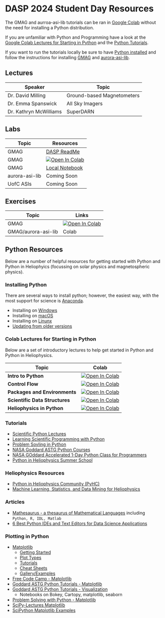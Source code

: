 # DASP 2024 Student Day Resources

The GMAG and aurroa-asi-lib tutorials can be ran in [Google Colab](https://research.google.com/colaboratory/faq.html) without the need for installing a Python distribution.

If you are unfamiliar with Python and Programming have a look at the [Google Colab Lectures for Starting in Python](#colab-lectures-for-starting-in-python) and the [Python Tutorials](#tutorials). 

If you want to run the tutorials locally be sure to have [Python installed](#installing-python) and follow the instructions for installing [GMAG](/GMAG/README.md#gmag-installation) and [aurora-asi-lib](https://aurora-asi-lib.readthedocs.io/en/latest/get_started.html). 

## Lectures

| Speaker | Topic |
|---------|-------|
| Dr. David Milling | Ground-based Magnetometers|
| Dr. Emma Spanswick | All Sky Imagers |
| Dr. Kathryn McWilliams | SuperDARN |

## Labs

| Topic | Resources |
|-------|-----------|
| GMAG  | [DASP ReadMe](/GMAG/README.md) |
| GMAG  | [![Open In Colab](https://colab.research.google.com/assets/colab-badge.svg)](https://colab.research.google.com/github/kylermurphy/DASP_2024/blob/main/GMAG/GMAG_DASP_Colab.ipynb) |
| GMAG  | [Local Notebook](https://github.com/kylermurphy/DASP_2024/blob/main/GMAG/GMAG_DASP_Local.ipynb) |
| aurora-asi-lib |  Coming Soon |
| UofC ASIs | Coming Soon |

## Exercises
| Topic | Links |
|-------|-------|
| GMAG  |  [![Open In Colab](https://colab.research.google.com/assets/colab-badge.svg)](https://colab.research.google.com/github/kylermurphy/DASP_2024/blob/main/exercises/GMAG_project.ipynb)  |
| GMAG/aurora-asi-lib | Colab |

## Python Resources

Below are a number of helpful resources for getting started with Python and Python in Heliophyics (focussing on solar physics and magnetospheric physics). 

### Installing Python

There are several ways to install python; however, the easiest way, with the most support for science is [Anaconda][1]. 

- Installing on [Windows][2]
- Installing on [macOS][3]
- Installing on [Linunx][4]
- [Updating from older versions][5]


### Colab Lectures for Starting in Python

Below are a set of introductory lectures to help get started in Python and Python in Heliophysics.

| Topic | Colab |
|-------|-------|
| **Intro to Python** |  [![Open In Colab](https://colab.research.google.com/assets/colab-badge.svg)](https://colab.research.google.com/github/kylermurphy/STFC_SS_2022/blob/main/Notebooks/Intro_to_Python.ipynb) |
| **Control Flow** | [![Open In Colab](https://colab.research.google.com/assets/colab-badge.svg)](https://colab.research.google.com/github/kylermurphy/STFC_SS_2022/blob/main/Notebooks/Control_Flow.ipynb) |
| **Packages and Environments** | [![Open In Colab](https://colab.research.google.com/assets/colab-badge.svg)](https://colab.research.google.com/github/kylermurphy/STFC_SS_2022/blob/main/Notebooks/Packages_and_Environments.ipynb) |
| **Scientific Data Structures** | [![Open In Colab](https://colab.research.google.com/assets/colab-badge.svg)](https://colab.research.google.com/github/kylermurphy/STFC_SS_2022/blob/main/Notebooks/Scientific_Data_Structures.ipynb) |
| **Heliophysics in Python** | [![Open In Colab](https://colab.research.google.com/assets/colab-badge.svg)](https://colab.research.google.com/github/kylermurphy/STFC_SS_2022/blob/main/Notebooks/Heliophysics_in_Python.ipynb) |

### Tutorials

- [Scientific Python Lectures](https://lectures.scientific-python.org/)
- [Learning Scientific Programming with Python](https://scipython.com/)
- [Problem Sovling in Python](https://problemsolvingwithpython.com/)
- [NASA Goddard ASTG Python Courses](https://github.com/astg606/py_courses)
- [NASA GOddard Accelerated 1-Day Python Class for Programmers](https://astg606.github.io/py_courses/one_day_beginner/)
- [Python in Heliophysics Summer School](https://heliopython.org/summer-school)

### Heliophysics Resources

- [Python in Heliophysics Community (PyHC)](https://heliopython.org/)
- [Machine Learning, Statistics, and Data Mining for Heliophysics](https://helioml.org/Introduction/title.html)

### Articles

- [Mathesaurus - a thesaurus of Mathematical Languages](http://mathesaurus.sourceforge.net/) including ```Python, R, IDL, Matlab```
- [6 Best Python IDEs and Text Editors for Data Science Applications](https://medium.com/towards-data-science/6-best-python-ides-and-text-editors-for-data-science-applications-6986c4522e61)

### Plotting in Python

- [Matplotlib](https://matplotlib.org/)
    - [Getting Started](https://matplotlib.org/stable/users/getting_started/)
    - [Plot Types](https://matplotlib.org/stable/plot_types/index.html)
    - [Tutorials](https://matplotlib.org/stable/tutorials/index)
    - [Cheat Sheets](https://matplotlib.org/cheatsheets/)
    - [Gallery/Examples](https://matplotlib.org/stable/gallery/index.html)
- [Free Code Camp - Matplotlib](https://www.freecodecamp.org/news/matplotlib-course-learn-python-data-visualization/)
- [Goddard ASTG Python Tutorials - Matplotlib](https://github.com/astg606/py_materials/tree/master/matplotlib)
- [Goddard ASTG Python Tutorials - Visualization](https://github.com/astg606/py_materials/tree/master/visualization)
    - Notebooks on Bokey, Cartopy, matplotlib, seaborn
- [Problem Solving with Python - Matplotlib](https://problemsolvingwithpython.com/06-Plotting-with-Matplotlib/06.00-Introduction/)
- [SciPy-Lectures Matplotlib](http://scipy-lectures.org/intro/matplotlib/index.html)
- [SciPython Matplotlib Examples](https://scipython.com/book2/chapter-7-matplotlib/)

[1]: https://www.anaconda.com/
[2]: https://docs.anaconda.com/free/anaconda/install/windows/
[3]: https://docs.anaconda.com/free/anaconda/install/mac-os/
[4]: https://docs.anaconda.com/free/anaconda/install/linux/
[5]: https://docs.anaconda.com/free/anaconda/install/update-version/